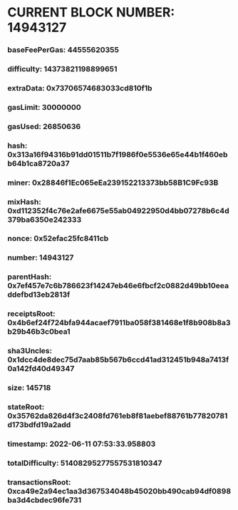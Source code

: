 # CURRENT BLOCK NUMBER: 14943127

### baseFeePerGas: 44555620355
### difficulty: 14373821198899651
### extraData: 0x73706574683033cd810f1b
### gasLimit: 30000000
### gasUsed: 26850636
### hash: 0x313a16f94316b91dd01511b7f1986f0e5536e65e44b1f460ebb64b1ca8720a37
### miner: 0x28846f1Ec065eEa239152213373bb58B1C9Fc93B
### mixHash: 0xd112352f4c76e2afe6675e55ab04922950d4bb07278b6c4d379ba6350e242333
### nonce: 0x52efac25fc8411cb
### number: 14943127
### parentHash: 0x7ef457e7c6b786623f14247eb46e6fbcf2c0882d49bb10eeaddefbd13eb2813f
### receiptsRoot: 0x4b6ef24f724bfa944acaef7911ba058f381468e1f8b908b8a3b29b46b3c0bea1
### sha3Uncles: 0x1dcc4de8dec75d7aab85b567b6ccd41ad312451b948a7413f0a142fd40d49347
### size: 145718
### stateRoot: 0x35762da826d4f3c2408fd761eb8f81aebef88761b77820781d173bdfd19a2add
### timestamp: 2022-06-11 07:53:33.958803
### totalDifficulty: 51408295277557531810347
### transactionsRoot: 0xca49e2a94ec1aa3d367534048b45020bb490cab94df0898ba3d4cbdec96fe731
